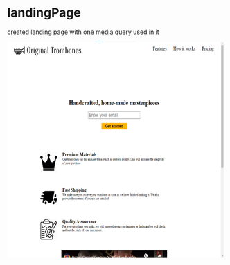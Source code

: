 # landingPage
created landing page with one media query used in it

<img src="images/landingPageImage.png" width="500px" height="500px">
